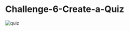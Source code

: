 # Challenge-6-Create-a-Quiz
![quiz](https://user-images.githubusercontent.com/105521641/210248140-e0a396f5-43aa-4713-9b6c-f4895e840872.jpg)
